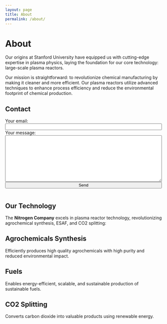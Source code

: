 ```yaml
---
layout: page
title: About
permalink: /about/
---
```


# About

Our origins at Stanford University have equipped us with cutting-edge expertise in plasma physics, laying the foundation for our core technology: large-scale plasma reactors.

Our mission is straightforward: to revolutionize chemical manufacturing by making it cleaner and more efficient. Our plasma reactors utilize advanced techniques to enhance process efficiency and reduce the environmental footprint of chemical production.

## Contact
<div style="text-align: center;">
  <!-- iframe for form submission -->
  <iframe name="form_output" style="width: 0; height: 0; border: 0; visibility: hidden;"></iframe>

  <!-- Form container -->
  <div id="form-container">
    <form action="https://formspree.io/f/xwkgzpey" method="POST" target="form_output" style="display: inline-block; text-align: left; width: 100%; max-width: 600px;">
      <label for="email">Your email:</label>
      <br>
      <input type="email" id="email" name="email" required style="width: 100%;">
      <br>
      <label for="message">Your message:</label>
      <br>
      <textarea id="message" name="message" required style="width: 100%; height: 150px;"></textarea>
      <br>
      <button type="submit" style="width: 100%;" onclick="displayThankYou()">Send</button>
    </form>
  </div>
  <!-- Thank-you message container -->
  <div id="thank-you-message" style="display: none; max-width: 600px; margin: 20px auto; font-size: 18px;">
    Thank you for your submission. We will get back to you soon!
  </div>
</div>

<script>
  function displayThankYou() {
    // Prevent form container from showing once the button is clicked
    document.getElementById('form-container').style.display = 'none';
    // Display the thank-you message
    document.getElementById('thank-you-message').style.display = 'block';
  }
</script>






## Our Technology

The **Nitrogen Company** excels in plasma reactor technology, revolutionizing agrochemical synthesis, ESAF, and CO2 splitting:

## Agrochemicals Synthesis

Efficiently produces high quality agrochemicals with high purity and reduced environmental impact.

## Fuels

Enables energy-efficient, scalable, and sustainable production of sustainable fuels. 

## CO2 Splitting

Converts carbon dioxide into valuable products using renewable energy. 
